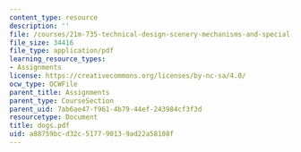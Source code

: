 ```yaml
---
content_type: resource
description: ''
file: /courses/21m-735-technical-design-scenery-mechanisms-and-special-effects-spring-2004/a88759bcd32c517790139ad22a58108f_dogs.pdf
file_size: 34416
file_type: application/pdf
learning_resource_types:
- Assignments
license: https://creativecommons.org/licenses/by-nc-sa/4.0/
ocw_type: OCWFile
parent_title: Assignments
parent_type: CourseSection
parent_uid: 7ab6ae47-f961-4b79-44ef-243984cf3f3d
resourcetype: Document
title: dogs.pdf
uid: a88759bc-d32c-5177-9013-9ad22a58108f
---
```

